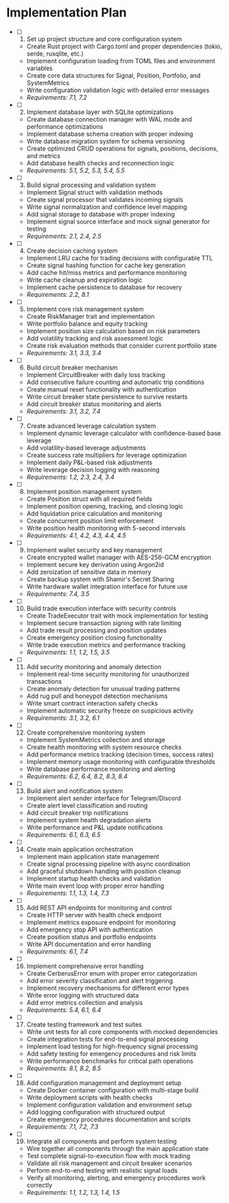 # Implementation Plan

- [ ] 1. Set up project structure and core configuration system
  - Create Rust project with Cargo.toml and proper dependencies (tokio, serde, rusqlite, etc.)
  - Implement configuration loading from TOML files and environment variables
  - Create core data structures for Signal, Position, Portfolio, and SystemMetrics
  - Write configuration validation logic with detailed error messages
  - _Requirements: 7.1, 7.2_

- [ ] 2. Implement database layer with SQLite optimizations
  - Create database connection manager with WAL mode and performance optimizations
  - Implement database schema creation with proper indexing
  - Write database migration system for schema versioning
  - Create optimized CRUD operations for signals, positions, decisions, and metrics
  - Add database health checks and reconnection logic
  - _Requirements: 5.1, 5.2, 5.3, 5.4, 5.5_

- [ ] 3. Build signal processing and validation system
  - Implement Signal struct with validation methods
  - Create signal processor that validates incoming signals
  - Write signal normalization and confidence level mapping
  - Add signal storage to database with proper indexing
  - Implement signal source interface and mock signal generator for testing
  - _Requirements: 2.1, 2.4, 2.5_

- [ ] 4. Create decision caching system
  - Implement LRU cache for trading decisions with configurable TTL
  - Create signal hashing function for cache key generation
  - Add cache hit/miss metrics and performance monitoring
  - Write cache cleanup and expiration logic
  - Implement cache persistence to database for recovery
  - _Requirements: 2.2, 8.1_

- [ ] 5. Implement core risk management system
  - Create RiskManager trait and implementation
  - Write portfolio balance and equity tracking
  - Implement position size calculation based on risk parameters
  - Add volatility tracking and risk assessment logic
  - Create risk evaluation methods that consider current portfolio state
  - _Requirements: 3.1, 3.3, 3.4_

- [ ] 6. Build circuit breaker mechanism
  - Implement CircuitBreaker with daily loss tracking
  - Add consecutive failure counting and automatic trip conditions
  - Create manual reset functionality with authentication
  - Write circuit breaker state persistence to survive restarts
  - Add circuit breaker status monitoring and alerts
  - _Requirements: 3.1, 3.2, 7.4_

- [ ] 7. Create advanced leverage calculation system
  - Implement dynamic leverage calculator with confidence-based base leverage
  - Add volatility-based leverage adjustments
  - Create success rate multipliers for leverage optimization
  - Implement daily P&L-based risk adjustments
  - Write leverage decision logging with reasoning
  - _Requirements: 1.2, 2.3, 2.4, 3.4_

- [ ] 8. Implement position management system
  - Create Position struct with all required fields
  - Implement position opening, tracking, and closing logic
  - Add liquidation price calculation and monitoring
  - Create concurrent position limit enforcement
  - Write position health monitoring with 5-second intervals
  - _Requirements: 4.1, 4.2, 4.3, 4.4, 4.5_

- [ ] 9. Implement wallet security and key management
  - Create encrypted wallet manager with AES-256-GCM encryption
  - Implement secure key derivation using Argon2id
  - Add zeroization of sensitive data in memory
  - Create backup system with Shamir's Secret Sharing
  - Write hardware wallet integration interface for future use
  - _Requirements: 7.4, 3.5_

- [ ] 10. Build trade execution interface with security controls
  - Create TradeExecutor trait with mock implementation for testing
  - Implement secure transaction signing with rate limiting
  - Add trade result processing and position updates
  - Create emergency position closing functionality
  - Write trade execution metrics and performance tracking
  - _Requirements: 1.1, 1.2, 1.5, 3.5_

- [ ] 11. Add security monitoring and anomaly detection
  - Implement real-time security monitoring for unauthorized transactions
  - Create anomaly detection for unusual trading patterns
  - Add rug pull and honeypot detection mechanisms
  - Write smart contract interaction safety checks
  - Implement automatic security freeze on suspicious activity
  - _Requirements: 3.1, 3.2, 6.1_

- [ ] 12. Create comprehensive monitoring system
  - Implement SystemMetrics collection and storage
  - Create health monitoring with system resource checks
  - Add performance metrics tracking (decision times, success rates)
  - Implement memory usage monitoring with configurable thresholds
  - Write database performance monitoring and alerting
  - _Requirements: 6.2, 6.4, 8.2, 8.3, 8.4_

- [ ] 13. Build alert and notification system
  - Implement alert sender interface for Telegram/Discord
  - Create alert level classification and routing
  - Add circuit breaker trip notifications
  - Implement system health degradation alerts
  - Write performance and P&L update notifications
  - _Requirements: 6.1, 6.3, 6.5_

- [ ] 14. Create main application orchestration
  - Implement main application state management
  - Create signal processing pipeline with async coordination
  - Add graceful shutdown handling with position cleanup
  - Implement startup health checks and validation
  - Write main event loop with proper error handling
  - _Requirements: 1.1, 1.3, 1.4, 7.3_

- [ ] 15. Add REST API endpoints for monitoring and control
  - Create HTTP server with health check endpoint
  - Implement metrics exposure endpoint for monitoring
  - Add emergency stop API with authentication
  - Create position status and portfolio endpoints
  - Write API documentation and error handling
  - _Requirements: 6.1, 7.4_

- [ ] 16. Implement comprehensive error handling
  - Create CerberusError enum with proper error categorization
  - Add error severity classification and alert triggering
  - Implement recovery mechanisms for different error types
  - Write error logging with structured data
  - Add error metrics collection and analysis
  - _Requirements: 5.4, 6.1, 6.4_

- [ ] 17. Create testing framework and test suites
  - Write unit tests for all core components with mocked dependencies
  - Create integration tests for end-to-end signal processing
  - Implement load testing for high-frequency signal processing
  - Add safety testing for emergency procedures and risk limits
  - Write performance benchmarks for critical path operations
  - _Requirements: 8.1, 8.2, 8.5_

- [ ] 18. Add configuration management and deployment setup
  - Create Docker container configuration with multi-stage build
  - Write deployment scripts with health checks
  - Implement configuration validation and environment setup
  - Add logging configuration with structured output
  - Create emergency procedures documentation and scripts
  - _Requirements: 7.1, 7.2, 7.3_

- [ ] 19. Integrate all components and perform system testing
  - Wire together all components through the main application state
  - Test complete signal-to-execution flow with mock trading
  - Validate all risk management and circuit breaker scenarios
  - Perform end-to-end testing with realistic signal loads
  - Verify all monitoring, alerting, and emergency procedures work correctly
  - _Requirements: 1.1, 1.2, 1.3, 1.4, 1.5_

